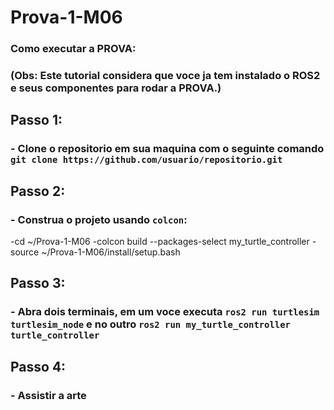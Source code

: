 # Prova-1-M06

### Como executar a PROVA:

### (Obs: Este tutorial considera que voce ja tem instalado o ROS2 e seus componentes para rodar a PROVA.)

## Passo 1:

### - Clone o repositorio em sua maquina com o seguinte comando `git clone https://github.com/usuario/repositorio.git`

## Passo 2:

### - Construa o projeto usando `colcon`:
-cd ~/Prova-1-M06
-colcon build --packages-select my_turtle_controller
-source ~/Prova-1-M06/install/setup.bash

## Passo 3:

### - Abra dois terminais, em um voce executa `ros2 run turtlesim turtlesim_node` e no outro `ros2 run my_turtle_controller turtle_controller`

## Passo 4:

### - Assistir a arte

